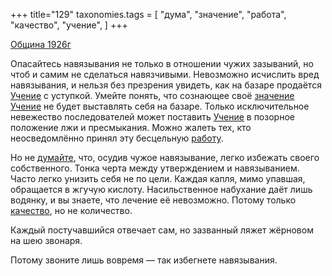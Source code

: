 +++
title="129"
taxonomies.tags = [
 "дума",
 "значение",
 "работа",
 "качество",
 "учение",
]
+++

[Община 1926г](/agni/1926)

Опасайтесь навязывания не только в отношении чужих зазываний, но чтоб и самим не сделаться навязчивыми. Невозможно исчислить вред навязывания, и нельзя без презрения увидеть, как на базаре продаётся [Учение](/tags/учение) с уступкой. Умейте понять, что сознающее своё [значение](/tags/значение) [Учение](/tags/учение) не будет выставлять себя на базаре. Только исключительное невежество последователей может поставить [Учение](/tags/учение) в позорное положение лжи и пресмыкания. Можно жалеть тех, кто неосведомлённо принял эту бесцельную [работу](/tags/работа).   

Но не [думайте](/tags/дума), что, осудив чужое навязывание, легко избежать своего собственного. Тонка черта между утверждением и навязыванием. Часто легко унизить себя не по цели. Каждая капля, мимо упавшая, обращается в жгучую кислоту. Насильственное набухание даёт лишь водянку, и вы знаете, что лечение её невозможно. Потому только [качество](/tags/качество), но не количество.   

Каждый постучавшийся отвечает сам, но зазванный ляжет жёрновом на шею звонаря.   

Потому звоните лишь вовремя — так избегнете навязывания.   

